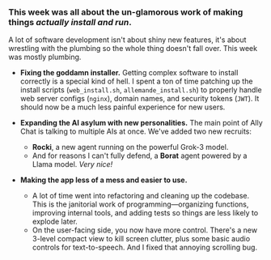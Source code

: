### This week was all about the un-glamorous work of making things *actually install and run*.

A lot of software development isn't about shiny new features, it's about wrestling with the plumbing so the whole thing doesn't fall over. This week was mostly plumbing.

*   **Fixing the goddamn installer.** Getting complex software to install correctly is a special kind of hell. I spent a ton of time patching up the install scripts (`web_install.sh`, `allemande_install.sh`) to properly handle web server configs (`nginx`), domain names, and security tokens (`JWT`). It should now be a much less painful experience for new users.

*   **Expanding the AI asylum with new personalities.** The main point of Ally Chat is talking to multiple AIs at once. We've added two new recruits:
	*   **Rocki**, a new agent running on the powerful Grok-3 model.
	*   And for reasons I can't fully defend, a **Borat** agent powered by a Llama model. *Very nice!*

*   **Making the app less of a mess and easier to use.**
	*   A lot of time went into refactoring and cleaning up the codebase. This is the janitorial work of programming—organizing functions, improving internal tools, and adding tests so things are less likely to explode later.
	*   On the user-facing side, you now have more control. There's a new 3-level compact view to kill screen clutter, plus some basic audio controls for text-to-speech. And I fixed that annoying scrolling bug.
